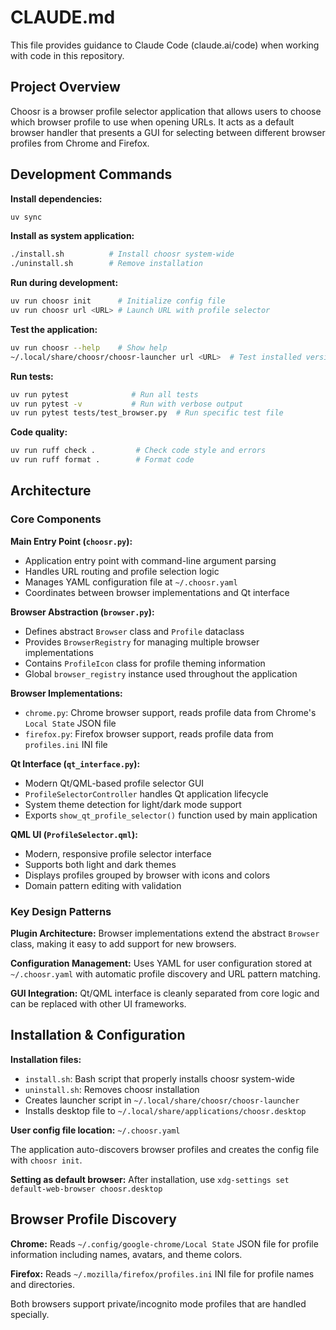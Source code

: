 # CLAUDE.md

This file provides guidance to Claude Code (claude.ai/code) when working with code in this repository.

## Project Overview

Choosr is a browser profile selector application that allows users to choose which browser profile to use when opening URLs. It acts as a default browser handler that presents a GUI for selecting between different browser profiles from Chrome and Firefox.

## Development Commands

**Install dependencies:**
```bash
uv sync
```

**Install as system application:**
```bash
./install.sh          # Install choosr system-wide
./uninstall.sh        # Remove installation
```

**Run during development:**
```bash
uv run choosr init      # Initialize config file
uv run choosr url <URL> # Launch URL with profile selector
```

**Test the application:**
```bash
uv run choosr --help    # Show help
~/.local/share/choosr/choosr-launcher url <URL>  # Test installed version
```

**Run tests:**
```bash
uv run pytest              # Run all tests
uv run pytest -v           # Run with verbose output
uv run pytest tests/test_browser.py  # Run specific test file
```

**Code quality:**
```bash
uv run ruff check .         # Check code style and errors
uv run ruff format .        # Format code
```

## Architecture

### Core Components

**Main Entry Point (`choosr.py`):**
- Application entry point with command-line argument parsing
- Handles URL routing and profile selection logic
- Manages YAML configuration file at `~/.choosr.yaml`
- Coordinates between browser implementations and Qt interface

**Browser Abstraction (`browser.py`):**
- Defines abstract `Browser` class and `Profile` dataclass
- Provides `BrowserRegistry` for managing multiple browser implementations
- Contains `ProfileIcon` class for profile theming information
- Global `browser_registry` instance used throughout the application

**Browser Implementations:**
- `chrome.py`: Chrome browser support, reads profile data from Chrome's `Local State` JSON file
- `firefox.py`: Firefox browser support, reads profile data from `profiles.ini` INI file

**Qt Interface (`qt_interface.py`):**
- Modern Qt/QML-based profile selector GUI
- `ProfileSelectorController` handles Qt application lifecycle
- System theme detection for light/dark mode support
- Exports `show_qt_profile_selector()` function used by main application

**QML UI (`ProfileSelector.qml`):**
- Modern, responsive profile selector interface
- Supports both light and dark themes
- Displays profiles grouped by browser with icons and colors
- Domain pattern editing with validation

### Key Design Patterns

**Plugin Architecture:** Browser implementations extend the abstract `Browser` class, making it easy to add support for new browsers.

**Configuration Management:** Uses YAML for user configuration stored at `~/.choosr.yaml` with automatic profile discovery and URL pattern matching.

**GUI Integration:** Qt/QML interface is cleanly separated from core logic and can be replaced with other UI frameworks.

## Installation & Configuration

**Installation files:**
- `install.sh`: Bash script that properly installs choosr system-wide
- `uninstall.sh`: Removes choosr installation
- Creates launcher script in `~/.local/share/choosr/choosr-launcher`
- Installs desktop file to `~/.local/share/applications/choosr.desktop`

**User config file location:** `~/.choosr.yaml`

The application auto-discovers browser profiles and creates the config file with `choosr init`.

**Setting as default browser:** After installation, use `xdg-settings set default-web-browser choosr.desktop`

## Browser Profile Discovery

**Chrome:** Reads `~/.config/google-chrome/Local State` JSON file for profile information including names, avatars, and theme colors.

**Firefox:** Reads `~/.mozilla/firefox/profiles.ini` INI file for profile names and directories.

Both browsers support private/incognito mode profiles that are handled specially.